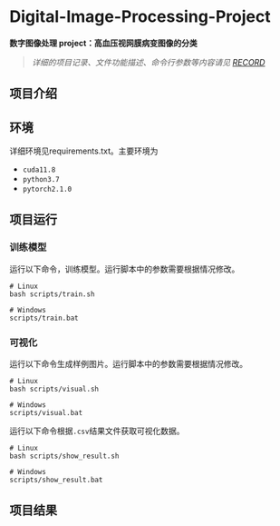 # Digital-Image-Processing-Project
**数字图像处理 project：高血压视网膜病变图像的分类**

> *详细的项目记录、文件功能描述、命令行参数等内容请见 [RECORD](RECORD.md)*

## 项目介绍

## 环境
详细环境见requirements.txt。主要环境为
- `cuda11.8`
- `python3.7`
- `pytorch2.1.0`

## 项目运行

### 训练模型
运行以下命令，训练模型。运行脚本中的参数需要根据情况修改。
```shell
# Linux
bash scripts/train.sh

# Windows
scripts/train.bat
```

### 可视化
运行以下命令生成样例图片。运行脚本中的参数需要根据情况修改。
```shell
# Linux
bash scripts/visual.sh

# Windows
scripts/visual.bat
```

运行以下命令根据`.csv`结果文件获取可视化数据。
```shell
# Linux
bash scripts/show_result.sh

# Windows
scripts/show_result.bat
```

## 项目结果
